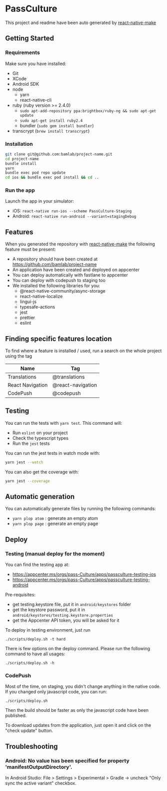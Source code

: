 # PassCulture

This project and readme have been auto generated by [react-native-make](https://github.com/bamlab/react-native-make)

## Getting Started

### Requirements

Make sure you have installed:

- Git
- XCode
- Android SDK
- node
  - yarn
  - react-native-cli
- ruby (ruby version >= 2.4.0)
  - `sudo apt-add-repository ppa:brightbox/ruby-ng && sudo apt-get update`
  - `sudo apt-get install ruby2.4`
  - bundler (`sudo gem install bundler`)
- transcrypt (`brew install transcrypt`)

### Installation

```bash
git clone git@github.com:bamlab/project-name.git
cd project-name
bundle install
yarn
bundle exec pod repo update
cd ios && bundle exec pod install && cd ..
```

### Run the app

Launch the app in your simulator:

- iOS: `react-native run-ios --scheme PassCulture-Staging`
- Android: `react-native run-android --variant=stagingDebug`

## Features

When you generated the repository with [react-native-make](https://github.com/bamlab/react-native-make) the following feature must be present:

- A repository should have been created at https://github.com/bamlab/project-name
- An application have been created and deployed on appcenter
- You can deploy automatically with fastlane to appcenter
- You can deploy with codepush to staging too
- We installed the following libraries for you:
  - @react-native-community/async-storage
  - react-native-localize
  - lingui-js
  - typesafe-actions
  - jest
  - prettier
  - eslint

## Finding specific features location

To find where a feature is installed / used, run a search on the whole project using the tag

| Name             |  Tag              |
| ---------------- | ----------------- |
| Translations     | @translations     |
| React Navigation | @react-navigation |
| CodePush         | @codepush         |

## Testing

You can run the tests with `yarn test`. This command will:

- Run `eslint` on your project
- Check the typescript types
- Run the `jest` tests

You can run the jest tests in watch mode with:

```bash
yarn jest --watch
```

You can also get the coverage with:

```bash
yarn jest --coverage
```

## Automatic generation

You can automatically generate files by running the following commands:

- `yarn plop atom` : generate an empty atom
- `yarn plop page` : generate an empty page

## Deploy

### Testing (manual deploy for the moment)

You can find the testing app at:

- https://appcenter.ms/orgs/pass-Culture/apps/passculture-testing-ios
- https://appcenter.ms/orgs/pass-Culture/apps/passculture-testing-android

Pre-requisites:

- get testing.keystore file, put it in `android/keystores` folder
- get the keystore password, put it in `android/keystores/testing.keystore.properties`
- get the Appcenter API token, you will be asked for it

To deploy in testing environment, just run

```
./scripts/deploy.sh -t hard
```

There is few options on the deploy command. Please run the following command to have all usages:

```
./scripts/deploy.sh -h
```

### CodePush

Most of the time, on staging, you didn't change anything in the native code. If you changed only javascript code, you can run:

```
./scripts/deploy.sh
```

Then the build should be faster as only the javascript code have been published.

To download updates from the application, just open it and click on the "check update" button.

## Troubleshooting

### Android: No value has been specified for property 'manifestOutputDirectory'.

In Android Studio: File > Settings > Experimental > Gradle -> uncheck "Only sync the active variant" checkbox.
